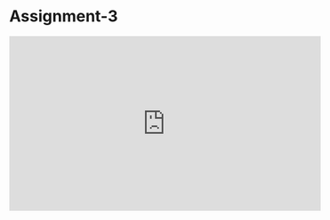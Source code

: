 # Assignment-3
<html>
<head>
<title>Little Italy Mashup</title>
</head>

<body>
	<iframe width="560" height="315" src="https://www.youtube.com/embed/Ll2BxikLOjY" frameborder="0" allow="accelerometer; autoplay; encrypted-media; gyroscope; picture-in-picture" allowfullscreen></iframe>
</body>
</html>
